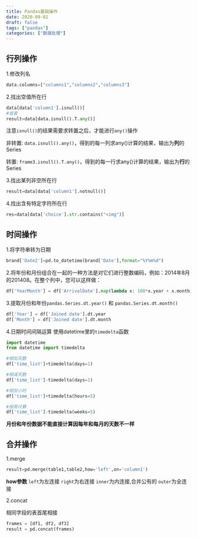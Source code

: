 ```yaml
---
title: Pandas基础操作
date: 2020-09-02
draft: false
tags: ["pandas"]
categories: ["数据处理"]
---
```


## 行列操作

1.修改列名
```python
data.columns=["columns1","columns2","columns3"]
```

2.找出空值所在行

```python
data[data['column1'].isnull()]
#或者
result=data[data.isnull().T.any()]
```
注意`isnull()`的结果需要求转置之后，才能进行`any()`操作

非转置: `data.isnull().any()`，得到的每一列求any()计算的结果，输出为**列**的Series

转置: `frame3.isnull().T.any()`，得到的每一行求any()计算的结果，输出为**行**的Series


3.找出某列非空所在行
```python
result=data[data['column1'].notnull()]
```

4.找出含有特定字符所在行
```python
res=data[data['choice'].str.contains("<img")]
```


## 时间操作

1.将字符串转为日期
```python
brand['Date2']=pd.to_datetime(brand['Date'],format="%Y%m%d")
```

2.将年份和月份组合在一起的一种方法是对它们进行整数编码，例如：2014年8月的201408。在整个列中，您可以这样做：
```python
df['YearMonth'] = df['ArrivalDate'].map(lambda x: 100*x.year + x.month)
```

3.提取月份和年份`pandas.Series.dt.year()` 和 `pandas.Series.dt.month()`
```python
df['Year'] = df['Joined date'].dt.year 
df['Month'] = df['Joined date'].dt.month 
```

4.日期时间间隔运算
使用datetime里的`timedelta`函数
```python
import datetime
from datetime import timedelta

#相加天数
df['time_list']+timedelta(days=1)

#相减天数
df['time_list']-timedelta(days=1)

#相加小时
df['time_list']+timedelta(hours=5)

#按周计算
df['time_list']-timedelta(weeks=5)
```

**月份和年份数据不能直接计算因每年和每月的天数不一样**


## 合并操作

1.merge
```python
result=pd.merge(table1,table2,how='left',on='column1')
```
**how参数**
`left`为左连接
`right`为右连接
`inner`为内连接,合并公有的
`outer`为全连接

2.concat

相同字段的表首尾相接
```python
frames = [df1, df2, df3]
result = pd.concat(frames)
```
